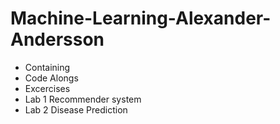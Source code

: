 # Machine-Learning-Alexander-Andersson
- Containing  
- Code Alongs  
- Excercises  
- Lab 1 Recommender system  
- Lab 2 Disease Prediction  
